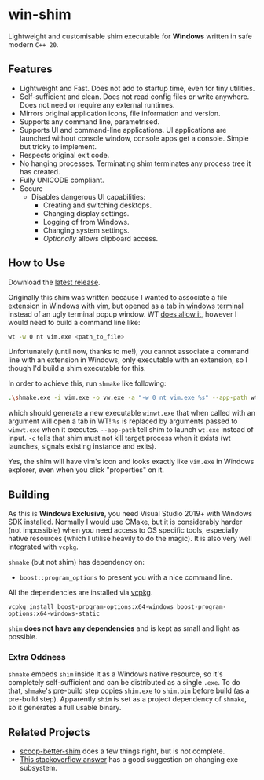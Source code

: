 # win-shim

Lightweight and customisable shim executable for **Windows** written in safe modern `C++ 20`.

## Features

- Lightweight and Fast. Does not add to startup time, even for tiny utilities.
- Self-sufficient and clean. Does not read config files or write anywhere. Does not need or require any external runtimes.
- Mirrors original application icons, file information and version.
- Supports any command line, parametrised.
- Supports UI and command-line applications. UI applications are launched without console window, console apps get a console. Simple but tricky to implement.
- Respects original exit code.
- No hanging processes. Terminating shim terminates any process tree it has created.
- Fully UNICODE compliant.
- Secure
  - Disables dangerous UI capabilities:
    - Creating and switching desktops.
    - Changing display settings.
    - Logging of from Windows.
    - Changing system settings.
    - *Optionally* allows clipboard access.

## How to Use

Download the [latest release](https://github.com/aloneguid/win-shim/releases).

Originally this shim was written because I wanted to associate a file extension in Windows with [vim](https://www.vim.org/), but opened as a tab in [windows terminal](https://github.com/microsoft/terminal) instead of an ugly terminal popup window. WT [does allow it](https://docs.microsoft.com/en-us/windows/terminal/command-line-arguments?tabs=windows), however I would need to build a command line like:

```bash
wt -w 0 nt vim.exe <path_to_file>
```

Unfortunately (until now, thanks to me!), you cannot associate a command line with an extension in Windows, only executable with an extension, so I though I'd build a shim executable for this.

In order to achieve this, run `shmake` like following:

```bash
.\shmake.exe -i vim.exe -o vw.exe -a "-w 0 nt vim.exe %s" --app-path wt.exe -c no-kill
```

which should generate a new executable `winwt.exe` that when called with an argument will open a tab in WT! `%s` is replaced by arguments passed to `wimwt.exe` when it executes. `--app-path` tell shim to launch `wt.exe` instead of input. `-c` tells that shim must not kill target process when it exists (wt launches, signals existing instance and exits).

Yes, the shim will have vim's icon and looks exactly like `vim.exe` in Windows explorer, even when you click "properties" on it.


## Building

As this is **Windows Exclusive**, you need Visual Studio 2019+ with Windows SDK installed. Normally I would use CMake, but it is considerably harder (not impossible) when you need access to OS specific tools, especially native resources (which I utilise heavily to do the magic). It is also very well integrated with `vcpkg`.

`shmake` (but not shim) has dependency on:
- `boost::program_options` to present you with a nice command line.

All the dependencies are installed via [vcpkg](https://github.com/microsoft/vcpkg).

```
vcpkg install boost-program-options:x64-windows boost-program-options:x64-windows-static
```

`shim` **does not have any dependencies** and is kept as small and light as possible.

### Extra Oddness

`shmake` embeds `shim` inside it as a Windows native resource, so it's completely self-sufficient and can be distributed as a single `.exe`. To do that, `shmake`'s pre-build step copies `shim.exe` to `shim.bin` before build (as a pre-build step). Apparently `shim` is set as a project dependency of `shmake`, so it generates a full usable binary.

## Related Projects

- [scoop-better-shim](https://github.com/71/scoop-better-shimexe) does a few things right, but is not complete.
- [This stackoverflow answer](https://stackoverflow.com/a/14806704/80858) has a good suggestion on changing exe subsystem.
